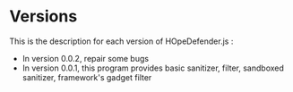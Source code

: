 # Versions

This is the description for each version of HOpeDefender.js \:

* In version 0.0.2, repair some bugs
* In version 0.0.1, this program provides basic sanitizer, filter, sandboxed sanitizer, framework's gadget filter